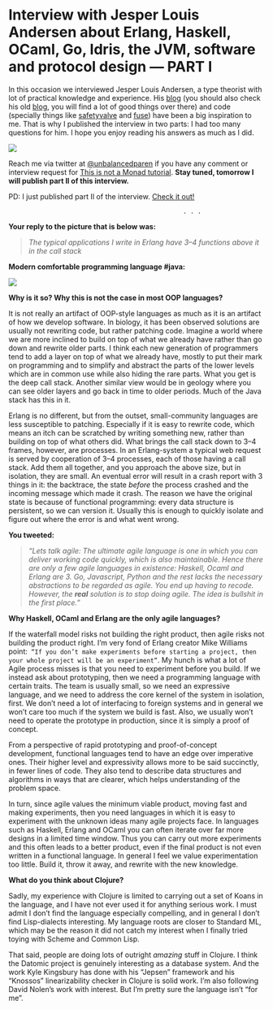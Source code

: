 # Interview with Jesper Louis Andersen about Erlang, Haskell, OCaml, Go, Idris, the JVM, software and protocol design — PART I


In this occasion we interviewed Jesper Louis Andersen, a type theorist with lot of practical knowledge and experience. His [blog](https://medium.com/@jlouis666) (you should also check his old [blog](http://jlouisramblings.blogspot.com/), you will find a lot of good things over there) and code (specially things like [safetyvalve](https://github.com/jlouis/safetyvalve) and [fuse](https://github.com/jlouis/fuse)) have been a big inspiration to me. That is why I published the interview in two parts: I had too many questions for him. I hope you enjoy reading his answers as much as I did.

![](https://miro.medium.com/max/560/1*mIrYVuSZtaYe3WJkRwUqwQ.jpeg?q=20)


Reach me via twitter at [@unbalancedparen](http://twitter.com/unbalancedparen) if you have any comment or interview request for [This is not a Monad tutorial](https://medium.com/this-is-not-a-monad-tutorial). **Stay tuned, tomorrow I will publish part II of this interview.**

PD: I just published part II of the interview. [Check it out!](https://medium.com/this-is-not-a-monad-tutorial/interview-with-jesper-louis-andersen-about-erlang-haskell-ocaml-go-idris-the-jvm-software-and-5628fe591295)

                                                    . . .

**Your reply to the picture that is below was:**

> *The typical applications I write in Erlang have 3–4 functions above it in the call stack*

**Modern comfortable programming language #java:**

![](https://miro.medium.com/max/904/0*Ee-kDajNT561ZgOd.)

**Why is it so? Why this is not the case in most OOP languages?**

It is not really an artifact of OOP-style languages as much as it is an artifact of how we develop software. In biology, it has been observed solutions are usually not rewriting code, but rather patching code. Imagine a world where we are more inclined to build on top of what we already have rather than go down and rewrite older parts. I think each new generation of programmers tend to add a layer on top of what we already have, mostly to put their mark on programming and to simplify and abstract the parts of the lower levels which are in common use while also hiding the rare parts. What you get is the deep call stack. Another similar view would be in geology where you can see older layers and go back in time to older periods. Much of the Java stack has this in it.

Erlang is no different, but from the outset, small-community languages are less susceptible to patching. Especially if it is easy to rewrite code, which means an itch can be scratched by writing something new, rather than building on top of what others did. What brings the call stack down to 3–4 frames, however, are processes. In an Erlang-system a typical web request is served by cooperation of 3–4 processes, each of those having a call stack. Add them all together, and you approach the above size, but in isolation, they are small. An eventual error will result in a crash report with 3 things in it: the backtrace, the state _before_ the process crashed and the incoming message which made it crash. The reason we have the original state is because of functional programming: every data structure is persistent, so we can version it. Usually this is enough to quickly isolate and figure out where the error is and what went wrong.

**You tweeted:**

> *“Lets talk agile: The ultimate agile language is one in which you can deliver working code quickly, which is also maintainable. Hence there are only a few agile languages in existence: Haskell, Ocaml and Erlang are 3. Go, Javascript, Python and the rest lacks the necessary abstractions to be regarded as agile. You end up having to recode. However, the **real** solution is to stop doing agile. The idea is bullshit in the first place.”*

**Why Haskell, OCaml and Erlang are the only agile languages?**

If the waterfall model risks not building the right product, then agile risks not building the product right. I’m very fond of Erlang creator Mike Williams point:` “If you don’t make experiments before starting a project, then your whole project will be an experiment”`. My hunch is what a lot of Agile process misses is that you need to experiment before you build.
If we instead ask about prototyping, then we need a programming language with certain traits. The team is usually small, so we need an expressive language, and we need to address the core kernel of the system in isolation, first. We don’t need a lot of interfacing to foreign systems and in general we won’t care too much if the system we build is fast. Also, we usually won’t need to operate the prototype in production, since it is simply a proof of concept.

From a perspective of rapid prototyping and proof-of-concept development, functional languages tend to have an edge over imperative ones. Their higher level and expressivity allows more to be said succinctly, in fewer lines of code. They also tend to describe data structures and algorithms in ways that are clearer, which helps understanding of the problem space.

In turn, since agile values the minimum viable product, moving fast and making experiments, then you need languages in which it is easy to experiment with the unknown ideas many agile projects face. In languages such as Haskell, Erlang and OCaml you can often iterate over far more designs in a limited time window. Thus you can carry out more experiments and this often leads to a better product, even if the final product is not even written in a functional language. In general I feel we value experimentation too little. Build it, throw it away, and rewrite with the new knowledge.

**What do you think about Clojure?**

Sadly, my experience with Clojure is limited to carrying out a set of Koans in the language, and I have not ever used it for anything serious work. I must admit I don’t find the language especially compelling, and in general I don’t find Lisp-dialects interesting. My language roots are closer to Standard ML, which may be the reason it did not catch my interest when I finally tried toying with Scheme and Common Lisp.

That said, people are doing lots of outright _amazing_ stuff in Clojure. I think the Datomic project is genuinely interesting as a database system. And the work Kyle Kingsbury has done with his “Jepsen” framework and his “Knossos” linearizability checker in Clojure is solid work. I’m also following David Nolen’s work with interest. But I’m pretty sure the language isn’t “for me”.



